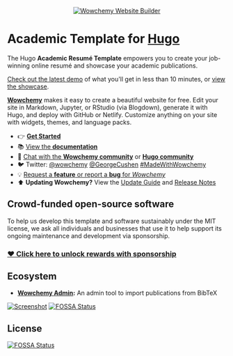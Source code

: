 <p align="center"><a href="https://wowchemy.com" target="_blank" rel="noopener"><img src="https://wowchemy.com/img/logo_200px.png" alt="Wowchemy Website Builder"></a></p>

# Academic Template for [Hugo](https://github.com/gohugoio/hugo)

The Hugo **Academic Resumé Template** empowers you to create your job-winning
online resumé and showcase your academic publications.

[Check out the latest demo](https://academic-demo.netlify.app) of what you'll
get in less than 10 minutes, or
[view the showcase](https://wowchemy.com/user-stories/).

[**Wowchemy**](https://wowchemy.com) makes it easy to create a beautiful website
for free. Edit your site in Markdown, Jupyter, or RStudio (via Blogdown),
generate it with Hugo, and deploy with GitHub or Netlify. Customize anything on
your site with widgets, themes, and language packs.

- 👉 [**Get Started**](https://wowchemy.com/docs/install/)
- 📚 [View the **documentation**](https://wowchemy.com/docs/)
- 💬 [Chat with the **Wowchemy community**](https://discord.gg/z8wNYzb) or
  [**Hugo community**](https://discourse.gohugo.io)
- 🐦 Twitter: [@wowchemy](https://twitter.com/wowchemy)
  [@GeorgeCushen](https://twitter.com/GeorgeCushen)
  [#MadeWithWowchemy](<https://twitter.com/search?q=(%23MadeWithWowchemy%20OR%20%23MadeWithAcademic)&src=typed_query>)
- 💡
  [Request a **feature** or report a **bug** for _Wowchemy_](https://github.com/wowchemy/wowchemy-hugo-modules/issues)
- ⬆️ **Updating Wowchemy?** View the
  [Update Guide](https://wowchemy.com/docs/update/) and
  [Release Notes](https://wowchemy.com/updates/)

## Crowd-funded open-source software

To help us develop this template and software sustainably under the MIT license,
we ask all individuals and businesses that use it to help support its ongoing
maintenance and development via sponsorship.

### [❤️ Click here to unlock rewards with sponsorship](https://wowchemy.com/plans/)

## Ecosystem

- **[Wowchemy Admin](https://github.com/wowchemy/wowchemy-admin/):** An admin
  tool to import publications from BibTeX

[![Screenshot](https://raw.githubusercontent.com/wowchemy/wowchemy-hugo-modules/master/academic.png)](https://wowchemy.com)
[![FOSSA Status](https://app.fossa.com/api/projects/git%2Bgithub.com%2Flamtonylam%2Fehdokas.svg?type=shield)](https://app.fossa.com/projects/git%2Bgithub.com%2Flamtonylam%2Fehdokas?ref=badge_shield)

<!--
[![Analytics](https://ga-beacon.appspot.com/UA-78646709-2/academic-kickstart/readme?pixel)](https://github.com/igrigorik/ga-beacon)
-->

## License

[![FOSSA Status](https://app.fossa.com/api/projects/git%2Bgithub.com%2Flamtonylam%2Fehdokas.svg?type=large)](https://app.fossa.com/projects/git%2Bgithub.com%2Flamtonylam%2Fehdokas?ref=badge_large)
